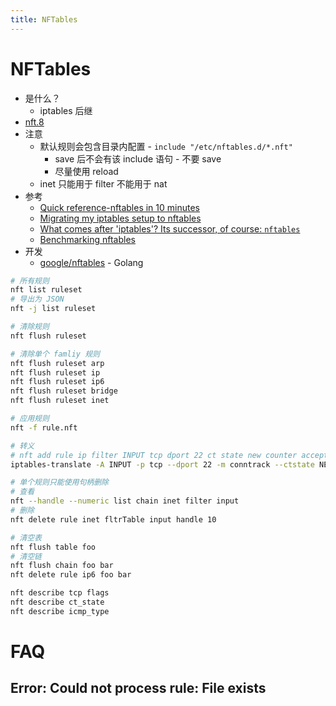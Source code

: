 ```yaml
---
title: NFTables
---
```


# NFTables

- 是什么？
  - iptables 后继
- [nft.8](https://jlk.fjfi.cvut.cz/arch/manpages/man/nft.8)
- 注意
  - 默认规则会包含目录内配置 - `include "/etc/nftables.d/*.nft"`
    - save 后不会有该 include 语句 - 不要 save
    - 尽量使用 reload
  - inet 只能用于 filter 不能用于 nat
- 参考
  - [Quick reference-nftables in 10 minutes](https://wiki.nftables.org/wiki-nftables/index.php/Quick_reference-nftables_in_10_minutes)
  - [Migrating my iptables setup to nftables](https://developers.redhat.com/blog/2017/01/10/migrating-my-iptables-setup-to-nftables/)
  - [What comes after 'iptables'? Its successor, of course: `nftables`](https://developers.redhat.com/blog/2016/10/28/what-comes-after-iptables-its-successor-of-course-nftables/)
  - [Benchmarking nftables](https://developers.redhat.com/blog/2017/04/11/benchmarking-nftables/)
- 开发
  - [google/nftables](https://github.com/google/nftables) - Golang

```bash
# 所有规则
nft list ruleset
# 导出为 JSON
nft -j list ruleset

# 清除规则
nft flush ruleset

# 清除单个 famliy 规则
nft flush ruleset arp
nft flush ruleset ip
nft flush ruleset ip6
nft flush ruleset bridge
nft flush ruleset inet

# 应用规则
nft -f rule.nft

# 转义
# nft add rule ip filter INPUT tcp dport 22 ct state new counter accept
iptables-translate -A INPUT -p tcp --dport 22 -m conntrack --ctstate NEW -j ACCEPT

# 单个规则只能使用句柄删除
# 查看
nft --handle --numeric list chain inet filter input
# 删除
nft delete rule inet fltrTable input handle 10

# 清空表
nft flush table foo
# 清空链
nft flush chain foo bar
nft delete rule ip6 foo bar

nft describe tcp flags
nft describe ct_state
nft describe icmp_type
```

# FAQ

## Error: Could not process rule: File exists
